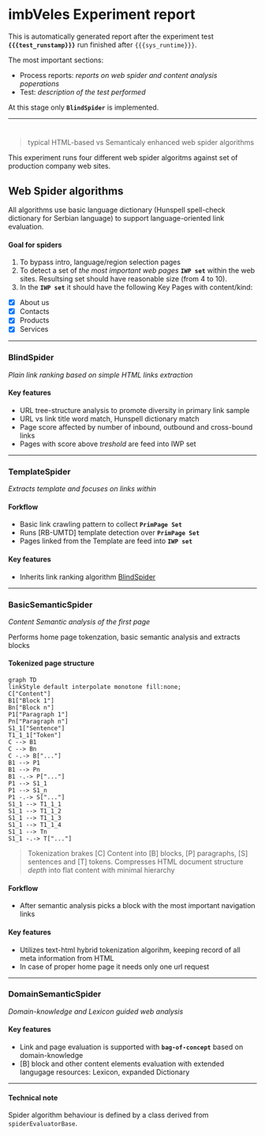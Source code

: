 ﻿# imbVeles Experiment report

This is automatically generated report after the experiment test **`{{{test_runstamp}}}`** run finished after `{{{sys_runtime}}}`.

The most important sections:

+	Process reports: _reports on web spider and content analysis poperations_
+	Test: _description of the test performed_

At this stage only **`BlindSpider`** is implemented.

---

#  

 > typical HTML-based vs Semanticaly enhanced web spider algorithms

This experiment runs four different web spider algoritms against set of production company web sites. 
	

## Web Spider algorithms

All algorithms use basic language dictionary (Hunspell spell-check dictionary for Serbian language) to support language-oriented link evaluation.


#### Goal for spiders

 1. To bypass intro, language/region selection pages
 1. To detect a set of _the most important web pages_ **`IWP set`** within the web sites. Resultsing set should have reasonable size (from 4 to 10).
 1. In the **`IWP set`** it should have the following Key Pages with content/kind:

 - [x] About us
 - [x] Contacts
 - [x] Products
 - [x] Services

--- 
	
### BlindSpider

_Plain link ranking based on simple HTML links extraction_

#### Key features

+	URL tree-structure analysis to promote diversity in primary link sample
+	URL vs link title word match, Hunspell dictionary match
+	Page score affected by number of inbound, outbound and cross-bound links
+	Pages with score above _treshold_ are feed into IWP set

--- 
	
### TemplateSpider

_Extracts template and focuses on links within_

#### Forkflow

+	Basic link crawling pattern to collect **`PrimPage Set`** 
+	Runs [RB-UMTD] template detection over **`PrimPage Set`** 
+	Pages linked from the Template are feed into **`IWP set`**


#### Key features

+	Inherits link ranking algorithm [BlindSpider](#blindspider) 


--- 

### BasicSemanticSpider

_Content Semantic analysis of the first page_

Performs home page tokenzation, basic semantic analysis and extracts blocks

#### Tokenized page structure 

<div class="mermaid" id="monotone">

    graph TD
    linkStyle default interpolate monotone fill:none;
	C["Content"]
	B1["Block 1"]
	Bn["Block n"]
	P1["Paragraph 1"]
	Pn["Paragraph n"]
	S1_1["Sentence"]
	T1_1_1["Token"]
    C --> B1
	C --> Bn
	C -.-> B["..."]
	B1 --> P1
	B1 --> Pn
	B1 -.-> P["..."]
	P1 --> S1_1
	P1 --> S1_n
	P1 -.-> S["..."]
	S1_1 --> T1_1_1
	S1_1 --> T1_1_2
	S1_1 --> T1_1_3
	S1_1 --> T1_1_4
    S1_1 --> Tn
	S1_1 -.-> T["..."]

</div>

 > Tokenization brakes [C] Content into [B] blocks, [P] paragraphs, [S] sentences and [T] tokens.
 > Compresses HTML document structure _depth_ into flat content with minimal hierarchy

#### Forkflow

*	After semantic analysis picks a block with the most important navigation links 

#### Key features

*	Utilizes text-html hybrid tokenization algorihm, keeping record of all meta information from HTML
*	In case of proper home page it needs only one url request


--- 


### DomainSemanticSpider

_Domain-knowledge and Lexicon guided web analysis_

#### Key features

 *	Link and page evaluation is supported with **`bag-of-concept`** based on domain-knowledge
 *	[B] block and other content elements evaluation with extended langugage resources: Lexicon, expanded Dictionary


--- 

#### Technical note

Spider algorithm behaviour is defined by a class derived from `spiderEvaluatorBase`.


